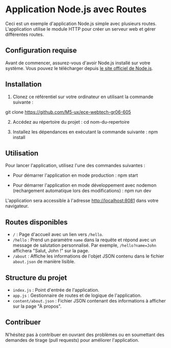 # Application Node.js avec Routes

Ceci est un exemple d'application Node.js simple avec plusieurs routes. L'application utilise le module HTTP pour créer un serveur web et gérer différentes routes.

## Configuration requise

Avant de commencer, assurez-vous d'avoir Node.js installé sur votre système. Vous pouvez le télécharger depuis [le site officiel de Node.js](https://nodejs.org/).

## Installation

1. Clonez ce référentiel sur votre ordinateur en utilisant la commande suivante :

git clone https://github.com/M5-ux/ece-webtech-gr06-605


2. Accédez au répertoire du projet : 
cd nom-du-repertoire


3. Installez les dépendances en exécutant la commande suivante : 
npm install


## Utilisation

Pour lancer l'application, utilisez l'une des commandes suivantes :

- Pour démarrer l'application en mode production :
npm start


- Pour démarrer l'application en mode développement avec nodemon (rechargement automatique lors des modifications) :
npm run dev


L'application sera accessible à l'adresse [http://localhost:8081](http://localhost:8081) dans votre navigateur.

## Routes disponibles

- `/` : Page d'accueil avec un lien vers `/hello`.
- `/hello` : Prend un paramètre `name` dans la requête et répond avec un message de salutation personnalisé. Par exemple, `/hello?name=John` affichera "Salut, John !" sur la page.
- `/about` : Affiche les informations de l'objet JSON contenu dans le fichier `about.json` de manière lisible.

## Structure du projet

- `index.js` : Point d'entrée de l'application.
- `app.js` : Gestionnaire de routes et de logique de l'application.
- `content/about.json` : Fichier JSON contenant des informations à afficher sur la page "À propos".

## Contribuer

N'hésitez pas à contribuer en ouvrant des problèmes ou en soumettant des demandes de tirage (pull requests) pour améliorer l'application.



